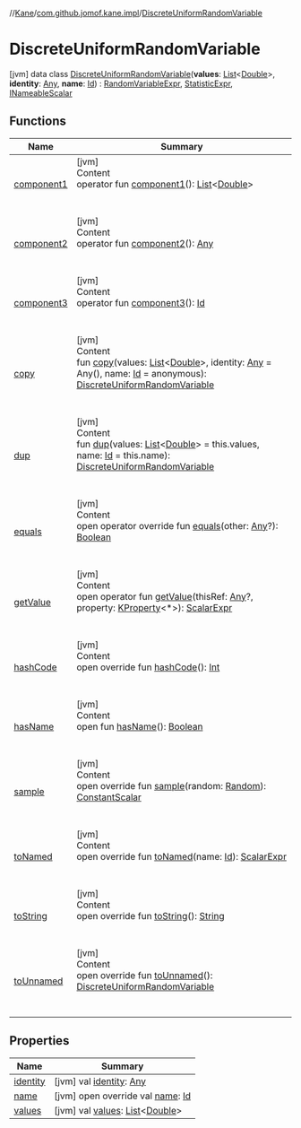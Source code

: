 //[Kane](../../index.md)/[com.github.jomof.kane.impl](../index.md)/[DiscreteUniformRandomVariable](index.md)



# DiscreteUniformRandomVariable  
 [jvm] data class [DiscreteUniformRandomVariable](index.md)(**values**: [List](https://kotlinlang.org/api/latest/jvm/stdlib/kotlin.collections/-list/index.html)<[Double](https://kotlinlang.org/api/latest/jvm/stdlib/kotlin/-double/index.html)>, **identity**: [Any](https://kotlinlang.org/api/latest/jvm/stdlib/kotlin/-any/index.html), **name**: [Id](../index.md#%5Bcom.github.jomof.kane.impl%2FId%2F%2F%2FPointingToDeclaration%2F%5D%2FClasslikes%2F-1279169165)) : [RandomVariableExpr](../-random-variable-expr/index.md), [StatisticExpr](../../com.github.jomof.kane/-statistic-expr/index.md), [INameableScalar](../../com.github.jomof.kane/-i-nameable-scalar/index.md)   


## Functions  
  
|  Name|  Summary| 
|---|---|
| <a name="com.github.jomof.kane.impl/DiscreteUniformRandomVariable/component1/#/PointingToDeclaration/"></a>[component1](component1.md)| <a name="com.github.jomof.kane.impl/DiscreteUniformRandomVariable/component1/#/PointingToDeclaration/"></a>[jvm]  <br>Content  <br>operator fun [component1](component1.md)(): [List](https://kotlinlang.org/api/latest/jvm/stdlib/kotlin.collections/-list/index.html)<[Double](https://kotlinlang.org/api/latest/jvm/stdlib/kotlin/-double/index.html)>  <br><br><br>
| <a name="com.github.jomof.kane.impl/DiscreteUniformRandomVariable/component2/#/PointingToDeclaration/"></a>[component2](component2.md)| <a name="com.github.jomof.kane.impl/DiscreteUniformRandomVariable/component2/#/PointingToDeclaration/"></a>[jvm]  <br>Content  <br>operator fun [component2](component2.md)(): [Any](https://kotlinlang.org/api/latest/jvm/stdlib/kotlin/-any/index.html)  <br><br><br>
| <a name="com.github.jomof.kane.impl/DiscreteUniformRandomVariable/component3/#/PointingToDeclaration/"></a>[component3](component3.md)| <a name="com.github.jomof.kane.impl/DiscreteUniformRandomVariable/component3/#/PointingToDeclaration/"></a>[jvm]  <br>Content  <br>operator fun [component3](component3.md)(): [Id](../index.md#%5Bcom.github.jomof.kane.impl%2FId%2F%2F%2FPointingToDeclaration%2F%5D%2FClasslikes%2F-1279169165)  <br><br><br>
| <a name="com.github.jomof.kane.impl/DiscreteUniformRandomVariable/copy/#kotlin.collections.List[kotlin.Double]#kotlin.Any#kotlin.Any/PointingToDeclaration/"></a>[copy](copy.md)| <a name="com.github.jomof.kane.impl/DiscreteUniformRandomVariable/copy/#kotlin.collections.List[kotlin.Double]#kotlin.Any#kotlin.Any/PointingToDeclaration/"></a>[jvm]  <br>Content  <br>fun [copy](copy.md)(values: [List](https://kotlinlang.org/api/latest/jvm/stdlib/kotlin.collections/-list/index.html)<[Double](https://kotlinlang.org/api/latest/jvm/stdlib/kotlin/-double/index.html)>, identity: [Any](https://kotlinlang.org/api/latest/jvm/stdlib/kotlin/-any/index.html) = Any(), name: [Id](../index.md#%5Bcom.github.jomof.kane.impl%2FId%2F%2F%2FPointingToDeclaration%2F%5D%2FClasslikes%2F-1279169165) = anonymous): [DiscreteUniformRandomVariable](index.md)  <br><br><br>
| <a name="com.github.jomof.kane.impl/DiscreteUniformRandomVariable/dup/#kotlin.collections.List[kotlin.Double]#kotlin.Any/PointingToDeclaration/"></a>[dup](dup.md)| <a name="com.github.jomof.kane.impl/DiscreteUniformRandomVariable/dup/#kotlin.collections.List[kotlin.Double]#kotlin.Any/PointingToDeclaration/"></a>[jvm]  <br>Content  <br>fun [dup](dup.md)(values: [List](https://kotlinlang.org/api/latest/jvm/stdlib/kotlin.collections/-list/index.html)<[Double](https://kotlinlang.org/api/latest/jvm/stdlib/kotlin/-double/index.html)> = this.values, name: [Id](../index.md#%5Bcom.github.jomof.kane.impl%2FId%2F%2F%2FPointingToDeclaration%2F%5D%2FClasslikes%2F-1279169165) = this.name): [DiscreteUniformRandomVariable](index.md)  <br><br><br>
| <a name="kotlin/Any/equals/#kotlin.Any?/PointingToDeclaration/"></a>[equals](../../com.github.jomof.kane.impl.visitor/-difference-visitor/index.md#%5Bkotlin%2FAny%2Fequals%2F%23kotlin.Any%3F%2FPointingToDeclaration%2F%5D%2FFunctions%2F-1279169165)| <a name="kotlin/Any/equals/#kotlin.Any?/PointingToDeclaration/"></a>[jvm]  <br>Content  <br>open operator override fun [equals](../../com.github.jomof.kane.impl.visitor/-difference-visitor/index.md#%5Bkotlin%2FAny%2Fequals%2F%23kotlin.Any%3F%2FPointingToDeclaration%2F%5D%2FFunctions%2F-1279169165)(other: [Any](https://kotlinlang.org/api/latest/jvm/stdlib/kotlin/-any/index.html)?): [Boolean](https://kotlinlang.org/api/latest/jvm/stdlib/kotlin/-boolean/index.html)  <br><br><br>
| <a name="com.github.jomof.kane/ScalarExpr/getValue/#kotlin.Any?#kotlin.reflect.KProperty[*]/PointingToDeclaration/"></a>[getValue](../../com.github.jomof.kane/-scalar-expr/get-value.md)| <a name="com.github.jomof.kane/ScalarExpr/getValue/#kotlin.Any?#kotlin.reflect.KProperty[*]/PointingToDeclaration/"></a>[jvm]  <br>Content  <br>open operator fun [getValue](../../com.github.jomof.kane/-scalar-expr/get-value.md)(thisRef: [Any](https://kotlinlang.org/api/latest/jvm/stdlib/kotlin/-any/index.html)?, property: [KProperty](https://kotlinlang.org/api/latest/jvm/stdlib/kotlin.reflect/-k-property/index.html)<*>): [ScalarExpr](../../com.github.jomof.kane/-scalar-expr/index.md)  <br><br><br>
| <a name="kotlin/Any/hashCode/#/PointingToDeclaration/"></a>[hashCode](../../com.github.jomof.kane.impl.visitor/-difference-visitor/index.md#%5Bkotlin%2FAny%2FhashCode%2F%23%2FPointingToDeclaration%2F%5D%2FFunctions%2F-1279169165)| <a name="kotlin/Any/hashCode/#/PointingToDeclaration/"></a>[jvm]  <br>Content  <br>open override fun [hashCode](../../com.github.jomof.kane.impl.visitor/-difference-visitor/index.md#%5Bkotlin%2FAny%2FhashCode%2F%23%2FPointingToDeclaration%2F%5D%2FFunctions%2F-1279169165)(): [Int](https://kotlinlang.org/api/latest/jvm/stdlib/kotlin/-int/index.html)  <br><br><br>
| <a name="com.github.jomof.kane/INameable/hasName/#/PointingToDeclaration/"></a>[hasName](../../com.github.jomof.kane/-i-nameable/has-name.md)| <a name="com.github.jomof.kane/INameable/hasName/#/PointingToDeclaration/"></a>[jvm]  <br>Content  <br>open fun [hasName](../../com.github.jomof.kane/-i-nameable/has-name.md)(): [Boolean](https://kotlinlang.org/api/latest/jvm/stdlib/kotlin/-boolean/index.html)  <br><br><br>
| <a name="com.github.jomof.kane.impl/DiscreteUniformRandomVariable/sample/#kotlin.random.Random/PointingToDeclaration/"></a>[sample](sample.md)| <a name="com.github.jomof.kane.impl/DiscreteUniformRandomVariable/sample/#kotlin.random.Random/PointingToDeclaration/"></a>[jvm]  <br>Content  <br>open override fun [sample](sample.md)(random: [Random](https://kotlinlang.org/api/latest/jvm/stdlib/kotlin.random/-random/index.html)): [ConstantScalar](../-constant-scalar/index.md)  <br><br><br>
| <a name="com.github.jomof.kane.impl/DiscreteUniformRandomVariable/toNamed/#kotlin.Any/PointingToDeclaration/"></a>[toNamed](to-named.md)| <a name="com.github.jomof.kane.impl/DiscreteUniformRandomVariable/toNamed/#kotlin.Any/PointingToDeclaration/"></a>[jvm]  <br>Content  <br>open override fun [toNamed](to-named.md)(name: [Id](../index.md#%5Bcom.github.jomof.kane.impl%2FId%2F%2F%2FPointingToDeclaration%2F%5D%2FClasslikes%2F-1279169165)): [ScalarExpr](../../com.github.jomof.kane/-scalar-expr/index.md)  <br><br><br>
| <a name="com.github.jomof.kane.impl/DiscreteUniformRandomVariable/toString/#/PointingToDeclaration/"></a>[toString](to-string.md)| <a name="com.github.jomof.kane.impl/DiscreteUniformRandomVariable/toString/#/PointingToDeclaration/"></a>[jvm]  <br>Content  <br>open override fun [toString](to-string.md)(): [String](https://kotlinlang.org/api/latest/jvm/stdlib/kotlin/-string/index.html)  <br><br><br>
| <a name="com.github.jomof.kane.impl/DiscreteUniformRandomVariable/toUnnamed/#/PointingToDeclaration/"></a>[toUnnamed](to-unnamed.md)| <a name="com.github.jomof.kane.impl/DiscreteUniformRandomVariable/toUnnamed/#/PointingToDeclaration/"></a>[jvm]  <br>Content  <br>open override fun [toUnnamed](to-unnamed.md)(): [DiscreteUniformRandomVariable](index.md)  <br><br><br>


## Properties  
  
|  Name|  Summary| 
|---|---|
| <a name="com.github.jomof.kane.impl/DiscreteUniformRandomVariable/identity/#/PointingToDeclaration/"></a>[identity](identity.md)| <a name="com.github.jomof.kane.impl/DiscreteUniformRandomVariable/identity/#/PointingToDeclaration/"></a> [jvm] val [identity](identity.md): [Any](https://kotlinlang.org/api/latest/jvm/stdlib/kotlin/-any/index.html)   <br>
| <a name="com.github.jomof.kane.impl/DiscreteUniformRandomVariable/name/#/PointingToDeclaration/"></a>[name](name.md)| <a name="com.github.jomof.kane.impl/DiscreteUniformRandomVariable/name/#/PointingToDeclaration/"></a> [jvm] open override val [name](name.md): [Id](../index.md#%5Bcom.github.jomof.kane.impl%2FId%2F%2F%2FPointingToDeclaration%2F%5D%2FClasslikes%2F-1279169165)   <br>
| <a name="com.github.jomof.kane.impl/DiscreteUniformRandomVariable/values/#/PointingToDeclaration/"></a>[values](values.md)| <a name="com.github.jomof.kane.impl/DiscreteUniformRandomVariable/values/#/PointingToDeclaration/"></a> [jvm] val [values](values.md): [List](https://kotlinlang.org/api/latest/jvm/stdlib/kotlin.collections/-list/index.html)<[Double](https://kotlinlang.org/api/latest/jvm/stdlib/kotlin/-double/index.html)>   <br>

